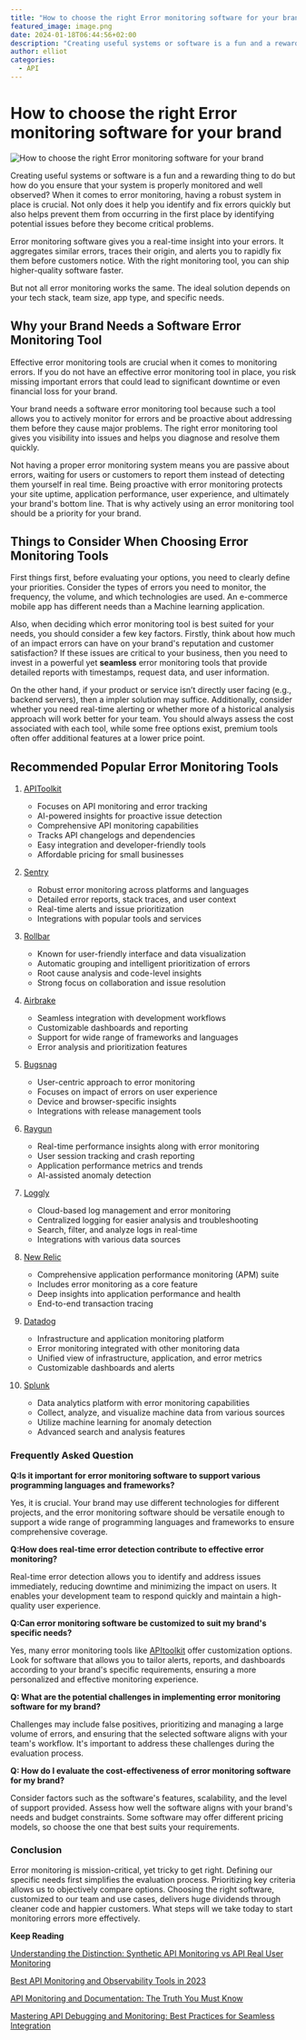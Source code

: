 ```yaml
---
title: "How to choose the right Error monitoring software for your brand"
featured_image: image.png 
date: 2024-01-18T06:44:56+02:00
description: "Creating useful systems or software is a fun and a rewarding thing to do but how do you ensure that your system is properly monitored and well observed?"
author: elliot
categories:
  - API
---
```


# How to choose the right Error monitoring software for your brand

![How to choose the right Error monitoring software for your brand](./image.png)

Creating useful systems or software is a fun and a rewarding thing to do but how do you ensure that your system is properly monitored and well observed?
When it comes to error monitoring, having a robust system in place is crucial. Not only does it help you identify and fix errors quickly but also helps prevent them from occurring in the first place by identifying potential issues before they become critical problems. 

Error monitoring software gives you a  real-time insight into your errors. It aggregates similar errors, traces their origin, and alerts you to rapidly fix them before customers notice. With the right monitoring tool, you can ship higher-quality software faster. 

But not all error monitoring works the same. The ideal solution depends on your tech stack, team size, app type, and specific needs. 

## Why your Brand Needs a Software Error Monitoring Tool
Effective error monitoring tools are crucial when it comes to monitoring errors. If you do not have an effective error monitoring tool in place, you risk missing important errors that could lead to significant downtime or even financial loss for your brand. 

Your brand needs a software error monitoring tool because such a tool allows you to actively monitor for errors and be proactive about addressing them before they cause major problems. The right error monitoring tool gives you visibility into issues and helps you diagnose and resolve them quickly. 

Not having a proper error monitoring system means you are passive about errors, waiting for users or customers to report them instead of detecting them yourself in real time. Being proactive with error monitoring protects your site uptime, application performance, user experience, and ultimately your brand's bottom line. That is why actively using an error monitoring tool should be a priority for your brand.


## Things to Consider When Choosing Error Monitoring Tools
First things first, before evaluating your options, you need to clearly define your priorities. Consider the types of errors you need to monitor, the frequency, the volume, and which technologies are used. An e-commerce mobile app has different needs than a Machine learning application.

Also, when deciding which error monitoring tool is best suited for your needs, you should consider a few key factors. Firstly, think about how much of an impact errors can have on your brand's reputation and customer satisfaction? If these issues are critical to your business, then you need to invest in a powerful yet **seamless** error monitoring tools that provide detailed reports with timestamps, request data, and user information. 

On the other hand, if your product or service isn’t directly user facing (e.g., backend servers), then a impler solution may suffice. Additionally, consider whether you need real-time alerting or whether more of a historical analysis approach will work better for your team. You should always assess the cost associated with each tool, while some free options exist, premium tools often offer additional features at a lower price point.
## Recommended Popular Error Monitoring Tools

1. [APIToolkit](https://monoscope.tech/)

    * Focuses on API monitoring and error tracking
    * AI-powered insights for proactive issue detection
    * Comprehensive API monitoring capabilities
    * Tracks API changelogs and dependencies
    * Easy integration and developer-friendly tools
    * Affordable pricing for small businesses

2. [Sentry](https://sentry.io/)

    * Robust error monitoring across platforms and languages
    * Detailed error reports, stack traces, and user context
    * Real-time alerts and issue prioritization
    * Integrations with popular tools and services

3. [Rollbar](https://rollbar.com/)

    * Known for user-friendly interface and data visualization
    * Automatic grouping and intelligent prioritization of errors
    * Root cause analysis and code-level insights
    * Strong focus on collaboration and issue resolution

4. [Airbrake](https://airbrake.io/)

    * Seamless integration with development workflows
    * Customizable dashboards and reporting
    * Support for wide range of frameworks and languages
    * Error analysis and prioritization features

5. [Bugsnag](https://www.bugsnag.com/)

    * User-centric approach to error monitoring
    * Focuses on impact of errors on user experience
    * Device and browser-specific insights
    * Integrations with release management tools

6. [Raygun](https://raygun.com/)

    * Real-time performance insights along with error monitoring
    * User session tracking and crash reporting
    * Application performance metrics and trends
    * AI-assisted anomaly detection

7. [Loggly](https://www.loggly.com/)

    * Cloud-based log management and error monitoring
    * Centralized logging for easier analysis and troubleshooting
    * Search, filter, and analyze logs in real-time
    * Integrations with various data sources

8. [New Relic](https://newrelic.com/)

    * Comprehensive application performance monitoring (APM) suite
    * Includes error monitoring as a core feature
    * Deep insights into application performance and health
    * End-to-end transaction tracing

9. [Datadog](https://www.datadoghq.com/)

    * Infrastructure and application monitoring platform
    * Error monitoring integrated with other monitoring data
    * Unified view of infrastructure, application, and error metrics
    * Customizable dashboards and alerts

10. [Splunk](https://www.splunk.com/)

    * Data analytics platform with error monitoring capabilities
    * Collect, analyze, and visualize machine data from various sources
    * Utilize machine learning for anomaly detection
    * Advanced search and analysis features

###  Frequently Asked Question

**Q:Is it important for error monitoring software to support various programming languages and frameworks?**

Yes, it is crucial. Your brand may use different technologies for different projects, and the error monitoring software should be versatile enough to support a wide range of programming languages and frameworks to ensure comprehensive coverage.

**Q:How does real-time error detection contribute to effective error monitoring?**

Real-time error detection allows you to identify and address issues immediately, reducing downtime and minimizing the impact on users. It enables your development team to respond quickly and maintain a high-quality user experience.

**Q:Can error monitoring software be customized to suit my brand's specific needs?**

Yes, many error monitoring tools like [APItoolkit](https://monoscope.tech/) offer customization options. Look for software that allows you to tailor alerts, reports, and dashboards according to your brand's specific requirements, ensuring a more personalized and effective monitoring experience.

**Q: What are the potential challenges in implementing error monitoring software for my brand?**

Challenges may include false positives, prioritizing and managing a large volume of errors, and ensuring that the selected software aligns with your team's workflow. It's important to address these challenges during the evaluation process.

**Q: How do I evaluate the cost-effectiveness of error monitoring software for my brand?**

Consider factors such as the software's features, scalability, and the level of support provided. Assess how well the software aligns with your brand's needs and budget constraints. Some software may offer different pricing models, so choose the one that best suits your requirements.

### Conclusion
Error monitoring is mission-critical, yet tricky to get right. Defining our specific needs first simplifies the evaluation process. Prioritizing key criteria allows us to objectively compare options. Choosing the right software, customized to our team and use cases, delivers huge dividends through cleaner code and happier customers. What steps will we take today to start monitoring errors more effectively.

**Keep Reading**

[Understanding the Distinction: Synthetic API Monitoring vs API Real User Monitoring ](https://monoscope.tech/blog/understanding-the-distinction/)

[Best API Monitoring and Observability Tools in 2023 ](https://monoscope.tech/blog/best-api-monitoring-and-observability-tools/)

[API Monitoring and Documentation: The Truth You Must Know](https://monoscope.tech/blog/api-documentation-and-observability-the-truth-you-must-know/)

[Mastering API Debugging and Monitoring: Best Practices for Seamless Integration](https://monoscope.tech/blog/mastering-api-debugging/)




